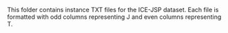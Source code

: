This folder contains instance TXT files for the ICE-JSP dataset.
Each file is formatted with odd columns representing J and even columns representing T.
